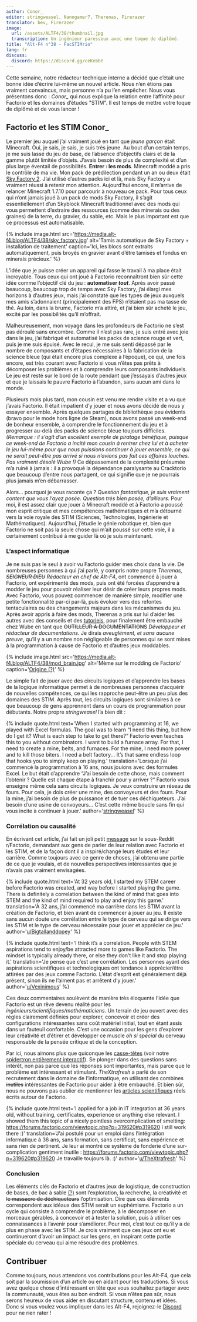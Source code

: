 ```yaml
---
author: Conor_
editor: stringweasel, Nanogamer7, Therenas, Firerazer
translator: bev, Firerazer
image:
  url: /assets/ALTF4/38/thumbnail.jpg
  transcription: Un ingénieur paresseux avec une toque de diplômé.
title: "Alt-F4 n°38 - FacSTIMrio"
lang: fr
discuss:
  discord: https://discord.gg/ceKebbY
---
```


Cette semaine, notre rédacteur technique interne a décidé que c’était une bonne idée d’écrire lui-même un nouvel article. Nous n’en étions pas vraiment convaincus, mais personne n’a pu l’en empêcher. Nous vous présentons donc : *Conor_* qui nous explique la relation entre l’affinité pour Factorio et les domaines d’études "STIM". Il est temps de mettre votre toque de diplômé et de vous lancer !

## Factorio et les STIM <author>Conor_</author>

Le premier jeu auquel j’ai vraiment joué en tant que *jeune garçon* était Minecraft. Oui, je sais, je sais, je suis très jeune. Au bout d’un certain temps, je me suis lassé du jeu de base, de l’absence d’objectifs clairs et de la gamme plutôt limitée d’objets. J’avais besoin de plus de complexité et d’un plus large éventail de possibilités. **Entrer : les mods**. Minecraft moddé a pris le contrôle de ma vie.  Mon pack de prédilection pendant un an ou deux était [Sky Factory 2](https://atlauncher.com/pack/skyfactory). J’ai utilisé d’autres packs ici et là, mais Sky Factory a vraiment réussi à retenir mon attention. Aujourd’hui encore, il m’arrive de relancer Minecraft 1.7.10 pour parcourir à nouveau ce pack. Pour tous ceux qui n’ont jamais joué à un pack de mods Sky Factory, il s’agit essentiellement d’un Skyblock Minecraft traditionnel avec des mods qui vous permettent d’extraire des ressources (comme des minerais ou des graines) de la terre, du gravier, du sable, etc. Mais le plus important est que ce processus est automatisable.

{% include image.html src='https://media.alt-f4.blog/ALTF4/38/sky_factory.jpg' alt='Tamis automatique de Sky Factory + installation de traitement' caption='Ici, les blocs sont extraits automatiquement, puis broyés en gravier avant d’être tamisés et fondus en minerais précieux.' %}

L’idée que je puisse créer un appareil qui fasse le travail à ma place était incroyable. Tous ceux qui ont joué à Factorio reconnaîtront bien sûr cette idée comme l’objectif clé du jeu : **automatiser *tout***. Après avoir passé beaucoup, beaucoup trop de temps avec Sky Factory, j’ai élargi mes horizons à d’autres jeux, mais j’ai constaté que les types de jeux auxquels mes amis s’adonnaient (principalement des FPS) n’étaient pas ma tasse de thé. Au loin, dans la brume, Factorio m’a attiré, et j’ai bien sûr acheté le jeu, excité par les possibilités qu’il m’offrait.

Malheureusement, mon voyage dans les profondeurs de Factorio ne s’est pas déroulé sans encombre. Comme il n’est pas rare, je suis entré avec joie dans le jeu, j’ai fabriqué et automatisé les packs de science rouge et vert, puis je me suis épuisé. Avec le recul, je me suis senti dépassé par le nombre de composants et d’étapes nécessaires à la fabrication de la science bleue (qui était encore plus complexe à l’époque), ce qui, une fois encore, est très courant avec Factorio si vous n’êtes pas prêts à décomposer les problèmes et à comprendre leurs composants individuels. Le jeu est resté sur le bord de la route pendant que j’essayais d’autres jeux et que je laissais le pauvre Factorio à l’abandon, sans aucun ami dans le monde.

Plusieurs mois plus tard, mon cousin est venu me rendre visite et a vu que j’avais Factorio. Il était impatient d’y jouer et nous avons décidé de nous y essayer ensemble. Après quelques partages de bibliothèque peu évidents (bravo pour le mode hors ligne de Steam), nous avons passé un week-end de bonheur ensemble, à comprendre le fonctionnement du jeu et à progresser au-delà des packs de science bleue toujours difficiles. *(Remarque : il s’agit d’un excellent exemple de piratage bénéfique, puisque ce week-end de Factorio a incité mon cousin à rentrer chez lui et à acheter le jeu lui-même pour que nous puissions continuer à jouer ensemble, ce qui ne serait peut-être pas arrivé si nous n’avions pas fait ces affaires louches. Pas vraiment désolé Wube !)* Ce dépassement de la complexité présumée m’a ruiné à jamais : il a provoqué la dépendance paralysante au Cracktorio que beaucoup d’entre nous partagent, ce qui signifie que je ne pourrais plus jamais m’en débarrasser.

Alors... pourquoi je vous raconte ça ? *Question fantastique, je suis vraiment content que vous l’ayez posée. Question très bien posée, d’ailleurs.* Pour moi, il est assez clair que jouer à Minecraft moddé et à Factorio a poussé mon esprit critique et mes compétences mathématiques et m’a détourné vers la voie royale des STIM (Sciences, Technologies, Ingénierie et Mathématiques). Aujourd’hui, j’étudie le génie robotique et, bien que Factorio ne soit pas la seule chose qui m’ait poussé sur cette voie, il a certainement contribué à me guider là où je suis maintenant.

### L’aspect informatique

Je ne suis pas le seul à avoir vu Factorio guider mes choix dans la vie. De nombreuses personnes à qui j’ai parlé, y compris notre propre *Therenas, ~~SEIGNEUR DIEU~~ Rédacteur en chef de Alt-F4*, ont commencé à jouer à Factorio, ont expérimenté des mods, puis ont été forcées d’apprendre à modder le jeu pour pouvoir réaliser leur désir de créer leurs propres mods.  Avec Factorio, vous pouvez commencer de manière simple, modifier une petite fonctionnalité par-ci par-là, puis évoluer vers des refontes tentaculaires ou des changements majeurs dans les mécanismes du jeu. Après avoir appris à faire des mods, Therenas a pris sur lui d’aider les autres avec des conseils et des [tutoriels](https://github.com/ClaudeMetz/UntitledGuiGuide/wiki), pour finalement être embauché chez Wube en tant que ~~OUTILLEUR À DOCUMENTATIONS~~ *Développeur et rédacteur de documentations*. Je dirais *aveuglément, et sans aucune preuve*, qu’il y a un nombre non négligeable de personnes qui se sont mises à la programmation à cause de Factorio et d’autres jeux moddables.

{% include image.html src='https://media.alt-f4.blog/ALTF4/38/mod_brain.jpg' alt='Mème sur le modding de Factorio' caption='<a href="https://discord.com/channels/139677590393716737/306402592265732098/672169819696791582">Origine (?)</a>' %}

Le simple fait de jouer avec des circuits logiques et d’apprendre les bases de la logique informatique permet à de nombreuses personnes d’acquérir de nouvelles compétences, ce qui les rapproche peut-être un peu plus des domaines des STIM. Après tout, les circuits logiques sont similaires à ce que beaucoup de gens apprennent dans un cours de programmation pour débutants. Notre propre *stringweasel* l’a bien dit :

{% include quote.html text='When I started with programming at 16, we played with Excel formulas. The goal was to learn “I need this thing, but how do I get it? What is each step to take to get there?” Factorio even teaches this to you without combinators. I want to build a furnace array. For that, I need to create a mine, belts, and furnaces. For the mine, I need more power and to kill those biters. I need a belt factory... It’s that same endless loop that hooks you to simply keep on playing.' translation='Lorsque j’ai commencé la programmation à 16 ans, nous jouions avec des formules Excel. Le but était d’apprendre “J’ai besoin de cette chose, mais comment l’obtenir ? Quelle est chaque étape à franchir pour y arriver ?” Factorio vous enseigne même cela sans circuits logiques. Je veux construire un réseau de fours. Pour cela, je dois créer une mine, des convoyeurs et des fours. Pour la mine, j’ai besoin de plus de puissance et de tuer ces déchiqueteurs. J’ai besoin d’une usine de convoyeurs... C’est cette même boucle sans fin qui vous incite à continuer à jouer.' author='<a href="https://github.com/AlternativeFFFF/Alt-F4/pull/492#discussion_r641456118">stringweasel</a>' %}

### Corrélation ou causalité

En écrivant cet article, j’ai fait un joli petit [message](https://www.reddit.com/r/factorio/comments/n8gpes/factorio_and_stem_careers/) sur le sous-Reddit r/Factorio, demandant aux gens de parler de leur relation avec Factorio et les STIM, et de la façon dont il a inspiré/changé leurs études et leur carrière. Comme toujours avec ce genre de choses, j’ai obtenu une partie de ce que je voulais, et de nouvelles perspectives intéressantes que je n’avais pas vraiment envisagées.

{% include quote.html text='At 32 years old, I started my STEM career before Factorio was created, and way before I started playing the game. There is definitely a correlation between the kind of mind that goes into STEM and the kind of mind required to play and enjoy this game.' translation='À 32 ans, j’ai commencé ma carrière dans les STIM avant la création de Factorio, et bien avant de commencer à jouer au jeu. Il existe sans aucun doute une corrélation entre le type de cerveau qui se dirige vers les STIM et le type de cerveau nécessaire pour jouer et apprécier ce jeu.' author='<a href="https://www.reddit.com/r/factorio/comments/n8gpes/factorio_and_stem_careers/gxiwjwy?utm_source=share&utm_medium=web2x&context=3">u/Bigtallanddopey</a>' %}

{% include quote.html text='I think it’s a correlation. People with STEM aspirations tend to enjoy/be attracted more to games like Factorio. The mindset is typically already there, or else they don’t like it and stop playing it.' translation='Je pense que c’est une corrélation. Les personnes ayant des aspirations scientifiques et technologiques ont tendance à apprécier/être attirées par des jeux comme Factorio. L’état d’esprit est généralement déjà présent, sinon ils ne l’aiment pas et arrêtent d’y jouer.' author='<a href="https://www.reddit.com/r/factorio/comments/n8gpes/factorio_and_stem_careers/gxif1dj?utm_source=share&utm_medium=web2x&context=3">u/Vexinimous</a>' %}

Ces deux commentaires soulèvent de manière très éloquente l’idée que Factorio est un rêve devenu réalité pour les *ingénieurs/scientifiques/mathématiciens*. Un terrain de jeu ouvert avec des règles clairement définies pour explorer, concevoir et créer des configurations intéressantes sans coût matériel initial, tout en étant assis dans un fauteuil confortable. C’est une occasion pour les gens d’explorer leur créativité et d’étirer et développer ce muscle *oh si spécial* du cerveau responsable de la pensée critique et de la conception.

Par ici, nous aimons plus que quiconque les [casse-têtes](https://xkcd.com/356/) (voir notre [spidertron entièrement interactif](https://alt-f4.blog/fr/ALTF4-12/#cr%C3%A9er-un-spidertron-pour-internet-xthexder)). Se plonger dans des questions sans intérêt, non pas parce que les réponses sont importantes, mais parce que le problème est intéressant et stimulant. *TheXtrafresh* a parlé de son recrutement dans le domaine de l’informatique, en utilisant des combines ~~inutiles~~ intéressantes de Factorio pour aider à être embauché. Et bien sûr, nous ne pouvons pas oublier de mentionner les [articles scientifiques](https://arxiv.org/abs/2102.04871) réels écrits autour de Factorio.

{% include quote.html text='I applied for a job in IT integration at 36 years old, without training, certificates, experience or anything else relevant. I showed them this topic of a nicely pointless overcomplication of smelting: <a href="https://forums.factorio.com/viewtopic.php?p=319620#p319620">https://forums.factorio.com/viewtopic.php?p=319620#p319620</a> I still work there :)' translation='J’ai postulé pour un emploi dans l’intégration informatique à 36 ans, sans formation, sans certificat, sans expérience et sans rien de pertinent. Je leur ai montré ce système de fonderie d’une sur-complication gentiment inutile : <a href="https://forums.factorio.com/viewtopic.php?p=319620#p319620">https://forums.factorio.com/viewtopic.php?p=319620#p319620</a> Je travaille toujours là. :)' author='<a href="https://www.reddit.com/r/factorio/comments/n8gpes/factorio_and_stem_careers/gxj9g1x?utm_source=share&utm_medium=web2x&context=3">u/TheXtrafresh</a>' %}

### Conclusion

Les éléments clés de Factorio et d’autres jeux de logistique, de construction de bases, de bac à sable [(?)](https://www.reddit.com/r/factorio/comments/9z8x5m/does_factorio_merit_the_creation_of_a_new/) sont l’exploration, la recherche, la créativité et ~~le massacre de déchiqueteurs~~ l’optimisation. Dire que ces éléments correspondent aux idéaux des STIM serait un euphémisme. Factorio a un cycle qui consiste à comprendre le problème, à le décomposer en morceaux gérables, à concevoir et à tester la solution, puis à utiliser ces connaissances à l’avenir pour s’améliorer. Pour moi, c’est tout ce qu’il y a de plus en phase avec les STIM. Je crois vraiment que ces jeux ont eu et continueront d’avoir un impact sur les gens, en inspirant cette partie spéciale du cerveau qui aime résoudre des problèmes.

## Contribuer

Comme toujours, nous attendons vos contributions pour les Alt-F4, que cela soit par la soumission d’un article ou en aidant pour les traductions. Si vous avez quelque chose d’intéressant en tête que vous souhaitez partager avec la communauté, vous êtes au bon endroit. Si vous n’êtes pas sûr, nous serons heureux de vous aider en discutant structure, contenu et idées. Donc si vous voulez vous impliquer dans les Alt-F4, rejoignez-le [Discord](https://discord.gg/nxnCFkb) pour ne rien rater !
